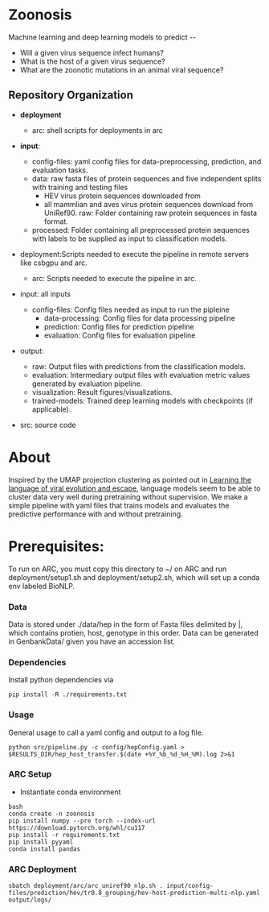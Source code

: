 # Zoonosis

Machine learning and deep learning models to predict -- 
- Will a given virus sequence infect humans?
- What is the host of a given virus sequence?
- What are the zoonotic mutations in an animal viral sequence?

## Repository Organization
- **deployment**
  - arc: shell scripts for deployments in arc
- **input**: 
    - config-files: yaml config files for data-preprocessing, prediction, and evaluation tasks.
    - data: raw fasta files of protein sequences and five independent splits with training and testing files
      - HEV virus protein sequences downloaded from
      - all mammlian and aves virus protein sequences download from UniRef90.
  raw: Folder containing raw protein sequences in fasta format. 
    - processed: Folder containing all preprocessed protein sequences with labels to be supplied as input to classification models.
- deployment:Scripts needed to execute the pipeline in remote servers like csbgpu and arc. 
    - arc: Scripts needed to execute the pipeline in arc.
- input: all inputs
    - config-files: Config files needed as input to run the pipleine
        - data-processing: Config files for data processing pipeline
        - prediction: Config files for prediction pipeline 
        - evaluation: Config files for evaluation pipeline

- output: 
    - raw: Output files with predictions from the classification models.
    - evaluation: Intermediary output files with evaluation metric values generated by evaluation pipeline.
    - visualization: Result figures/visualizations.
    - trained-models: Trained deep learning models with checkpoints (if applicable).
- src: source code


# About
Inspired by the UMAP projection clustering as pointed out in [Learning the language of viral evolution and escape](https://www.science.org/doi/10.1126/science.abd7331), language models seem to be able to cluster data very well during pretraining without supervision. We make a simple pipeline with yaml files that trains models and evaluates the predictive performance with and without pretraining.

# Prerequisites:
To run on ARC, you must copy this directory to ~/ on ARC and run deployment/setup1.sh and deployment/setup2.sh, which will set up a conda env labeled BioNLP.

### Data
Data is stored under ./data/hep in the form of Fasta files delimited by |, which contains protien, host, genotype in this order.
Data can be generated in GenbankData/ given you have an accession list.

### Dependencies
Install python dependencies via 
```shell 
pip install -R ./requirements.txt
```

### Usage
General usage to call a yaml config and output to a log file.
```shell
python src/pipeline.py -c config/hepConfig.yaml > $RESULTS_DIR/hep_host_transfer.$(date +%Y_%b_%d_%H_%M).log 2>&1
```

### ARC Setup
- Instantiate conda environment
```shell
bash
conda create -n zoonosis
pip install numpy --pre torch --index-url https://download.pytorch.org/whl/cu117
pip install -r requirements.txt
pip install pyyaml
conda install pandas

```

### ARC Deployment

```shell
sbatch deployment/arc/arc_uniref90_nlp.sh . input/config-files/prediction/hev/tr0.8_grouping/hev-host-prediction-multi-nlp.yaml output/logs/
```



